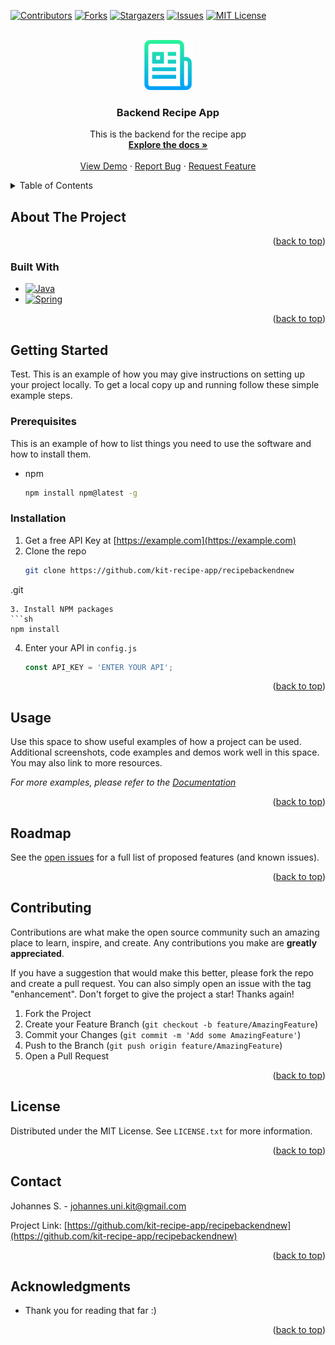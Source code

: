 

<!-- PROJECT SHIELDS -->
<!--
*** I'm using markdown "reference style" links for readability.
*** Reference links are enclosed in brackets [ ] instead of parentheses ( ).
*** See the bottom of this document for the declaration of the reference variables
*** for contributors-url, forks-url, etc. This is an optional, concise syntax you may use.
*** https://www.markdownguide.org/basic-syntax/#reference-style-links
-->
[![Contributors][contributors-shield]][contributors-url]
[![Forks][forks-shield]][forks-url]
[![Stargazers][stars-shield]][stars-url]
[![Issues][issues-shield]][issues-url]
[![MIT License][license-shield]][license-url]



<!-- PROJECT LOGO -->
<br />
<div align="center">
  <a href="https://github.com/kit-recipe-app/recipebackendnew">
    <img src="images/logo.png" alt="Logo" width="80" height="80">
  </a>

<h3 align="center">Backend Recipe App
</h3>

  <p align="center">
    This is the backend for the recipe app
    <br />
    <a href="https://github.com/kit-recipe-app/recipebackendnew"><strong>Explore the docs »</strong></a>
    <br />
    <br />
    <a href="https://github.com/kit-recipe-app/recipebackendnew">View Demo</a>
    ·
    <a href="https://github.com/kit-recipe-app/recipebackendnew/issues">Report Bug</a>
    ·
    <a href="https://github.com/kit-recipe-app/recipebackendnew/issues">Request Feature</a>
  </p>
</div>



<!-- TABLE OF CONTENTS -->
<details>
  <summary>Table of Contents</summary>
  <ol>
    <li>
      <a href="#about-the-project">About The Project</a>
      <ul>
        <li><a href="#built-with">Built With</a></li>
      </ul>
    </li>
    <li>
      <a href="#getting-started">Getting Started</a>
      <ul>
        <li><a href="#prerequisites">Prerequisites</a></li>
        <li><a href="#installation">Installation</a></li>
      </ul>
    </li>
    <li><a href="#usage">Usage</a></li>
    <li><a href="#roadmap">Roadmap</a></li>
    <li><a href="#contributing">Contributing</a></li>
    <li><a href="#license">License</a></li>
    <li><a href="#contact">Contact</a></li>
    <li><a href="#acknowledgments">Acknowledgments</a></li>
  </ol>
</details>



<!-- ABOUT THE PROJECT -->
## About The Project




<p align="right">(<a href="#readme-top">back to top</a>)</p>



### Built With

* [![Java][Java.com]][Java-url]
* [![Spring][Spring.com]][Spring-url]

<p align="right">(<a href="#readme-top">back to top</a>)</p>



<!-- GETTING STARTED -->
## Getting Started

Test.
This is an example of how you may give instructions on setting up your project locally.
To get a local copy up and running follow these simple example steps.

### Prerequisites

This is an example of how to list things you need to use the software and how to install them.
* npm
  ```sh
  npm install npm@latest -g
  ```

### Installation

1. Get a free API Key at [https://example.com](https://example.com)
2. Clone the repo
   ```sh
   git clone https://github.com/kit-recipe-app/recipebackendnew
  .git
   ```
3. Install NPM packages
   ```sh
   npm install
   ```
4. Enter your API in `config.js`
   ```js
   const API_KEY = 'ENTER YOUR API';
   ```

<p align="right">(<a href="#readme-top">back to top</a>)</p>



<!-- USAGE EXAMPLES -->
## Usage

Use this space to show useful examples of how a project can be used. Additional screenshots, code examples and demos work well in this space. You may also link to more resources.

_For more examples, please refer to the [Documentation](https://example.com)_

<p align="right">(<a href="#readme-top">back to top</a>)</p>



<!-- ROADMAP -->
## Roadmap


See the [open issues](https://github.com/kit-recipe-app/recipebackendnew/issues) for a full list of proposed features (and known issues).

<p align="right">(<a href="#readme-top">back to top</a>)</p>



<!-- CONTRIBUTING -->
## Contributing

Contributions are what make the open source community such an amazing place to learn, inspire, and create. Any contributions you make are **greatly appreciated**.

If you have a suggestion that would make this better, please fork the repo and create a pull request. You can also simply open an issue with the tag "enhancement".
Don't forget to give the project a star! Thanks again!

1. Fork the Project
2. Create your Feature Branch (`git checkout -b feature/AmazingFeature`)
3. Commit your Changes (`git commit -m 'Add some AmazingFeature'`)
4. Push to the Branch (`git push origin feature/AmazingFeature`)
5. Open a Pull Request

<p align="right">(<a href="#readme-top">back to top</a>)</p>



<!-- LICENSE -->
## License

Distributed under the MIT License. See `LICENSE.txt` for more information.

<p align="right">(<a href="#readme-top">back to top</a>)</p>



<!-- CONTACT -->
## Contact

Johannes S. - johannes.uni.kit@gmail.com

Project Link: [https://github.com/kit-recipe-app/recipebackendnew](https://github.com/kit-recipe-app/recipebackendnew)

<p align="right">(<a href="#readme-top">back to top</a>)</p>



<!-- ACKNOWLEDGMENTS -->
## Acknowledgments

* []() Thank you for reading that far :)

<p align="right">(<a href="#readme-top">back to top</a>)</p>



<!-- MARKDOWN LINKS & IMAGES -->
<!-- https://www.markdownguide.org/basic-syntax/#reference-style-links -->
[contributors-shield]: https://img.shields.io/github/contributors/kit-recipe-app/recipebackendnew.svg?style=for-the-badge
[contributors-url]: https://github.com/kit-recipe-app/recipebackendnew/graphs/contributors
[forks-shield]: https://img.shields.io/github/forks/kit-recipe-app/recipebackendnew.svg?style=for-the-badge
[forks-url]: https://github.com/kit-recipe-app/recipebackendnew/network/members
[stars-shield]: https://img.shields.io/github/stars/kit-recipe-app/recipebackendnew.svg?style=for-the-badge
[stars-url]: https://github.com/kit-recipe-app/recipebackendnew/stargazers
[issues-shield]: https://img.shields.io/github/issues/kit-recipe-app/recipebackendnew.svg?style=for-the-badge
[issues-url]: https://github.com/kit-recipe-app/recipebackendnew/issues
[license-shield]: https://img.shields.io/github/license/kit-recipe-app/recipebackendnew.svg?style=for-the-badge
[license-url]: https://github.com/kit-recipe-app/recipebackendnew/blob/master/LICENSE.txt
[Next.js]: https://img.shields.io/badge/next.js-000000?style=for-the-badge&logo=nextdotjs&logoColor=white
[Next-url]: https://nextjs.org/
[React.js]: https://img.shields.io/badge/React-20232A?style=for-the-badge&logo=react&logoColor=61DAFB
[React-url]: https://reactjs.org/
[Vue.js]: https://img.shields.io/badge/Vue.js-35495E?style=for-the-badge&logo=vuedotjs&logoColor=4FC08D
[Vue-url]: https://vuejs.org/
[Angular.io]: https://img.shields.io/badge/Angular-DD0031?style=for-the-badge&logo=angular&logoColor=white
[Angular-url]: https://angular.io/
[Svelte.dev]: https://img.shields.io/badge/Svelte-4A4A55?style=for-the-badge&logo=svelte&logoColor=FF3E00
[Svelte-url]: https://svelte.dev/
[Laravel.com]: https://img.shields.io/badge/Laravel-FF2D20?style=for-the-badge&logo=laravel&logoColor=white
[Laravel-url]: https://laravel.com
[Bootstrap.com]: https://img.shields.io/badge/Bootstrap-563D7C?style=for-the-badge&logo=bootstrap&logoColor=white
[Bootstrap-url]: https://getbootstrap.com
[JQuery.com]: https://img.shields.io/badge/jQuery-0769AD?style=for-the-badge&logo=jquery&logoColor=white
[JQuery-url]: https://jquery.com
[Java-url]: https://www.java.com
[Java.com]: https://img.shields.io/badge/Java-ED8B00?style=for-the-badge&logo=java&logoColor=white
[Spring-url]: https://spring.io
[Spring.com]: https://img.shields.io/badge/Spring-6DB33F?style=for-the-badge&logo=spring&logoColor=white